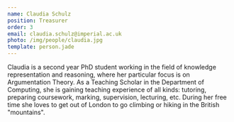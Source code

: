 ```yaml
---
name: Claudia Schulz
position: Treasurer
order: 3
email: claudia.schulz@imperial.ac.uk
photo: /img/people/claudia.jpg
template: person.jade
---
```

Claudia is a second year PhD student working in the field of knowledge
representation and reasoning, where her particular focus is on
Argumentation Theory. As a Teaching Scholar in the Department of
Computing, she is gaining teaching experience of all kinds: tutoring,
preparing coursework, marking, supervision, lecturing, etc.  During her
free time she loves to get out of London to go climbing or hiking in the
British "mountains".
